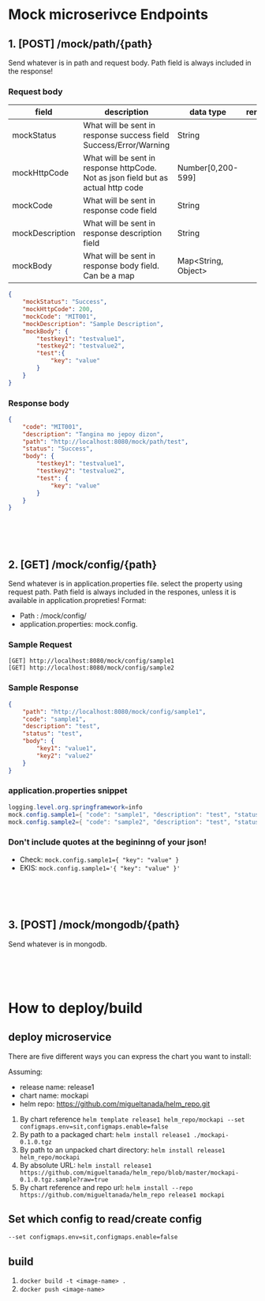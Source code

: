# Mock microserivce Endpoints

## 1\. [POST] /mock/path/{path}

Send whatever is in path and request body. Path field is always included in the response!


### Request body
| field | description | data type | remarks |
|----------------|--------------------------------------------------------------------------------------------------------------------------|---------------------|---|
|mockStatus      | What will be sent in response success field Success/Error/Warning                                                        | String              |   | 
|mockHttpCode    | What will be sent in response httpCode. Not as json field but as actual http code                                        | Number[0,200-599]   |   | 
|mockCode        | What will be sent in response code field                                                                                 | String              |   |
|mockDescription | What will be sent in response description field                                                                          | String              |   |
|mockBody        | What will be sent in response body field. Can be a map                                                                   | Map<String, Object> |   |


```json
{
    "mockStatus": "Success",
    "mockHttpCode": 200,
    "mockCode": "MIT001",
    "mockDescription": "Sample Description",
    "mockBody": {
        "testkey1": "testvalue1",
        "testkey2": "testvalue2",
        "test":{
        	"key": "value"
        }
    }
}
```

### Response  body
```json
{
    "code": "MIT001",
    "description": "Tangina mo jepoy dizon",
    "path": "http://localhost:8080/mock/path/test",
    "status": "Success",
    "body": {
        "testkey1": "testvalue1",
        "testkey2": "testvalue2",
        "test": {
            "key": "value"
        }
    }
}
```
<br>
<br>
<br>

## 2\. [GET] /mock/config/{path}

Send whatever is in application.properties file. select the property using request path.
Path field is always included in the respones, unless it is available in application.propreties!
Format:
- Path : /mock/config/<String>
- application.properties: mock.config.<String>

### Sample Request
```http
[GET] http://localhost:8080/mock/config/sample1
[GET] http://localhost:8080/mock/config/sample2
```

### Sample Response
```json
{
    "path": "http://localhost:8080/mock/config/sample1",
    "code": "sample1",
    "description": "test",
    "status": "test",
    "body": {
        "key1": "value1",
        "key2": "value2"
    }
}
```

### application.properties snippet
```java
logging.level.org.springframework=info
mock.config.sample1={ "code": "sample1", "description": "test", "status": "test", "body": { "key1": "value1", "key2": "value2" } }
mock.config.sample2={ "code": "sample2", "description": "test", "status": "test", "body": { "key1": "value1", "key2": "value2" } }
```

### Don't include quotes at the begininng of your json!

- Check: ``mock.config.sample1={ "key": "value" }``
- EKIS:  ``mock.config.sample1='{ "key": "value" }'``

<br>
<br>
<br>

## 3. [POST] /mock/mongodb/{path}

Send whatever is in mongodb. 

<br>
<br>
<br>

# How to deploy/build

## deploy microservice
There are five different ways you can express the chart you want to install:

Assuming:
- release name: release1
- chart name: mockapi
- helm repo: https://github.com/migueltanada/helm_repo.git

1. By chart reference ``helm template release1 helm_repo/mockapi --set configmaps.env=sit,configmaps.enable=false``
1. By path to a packaged chart: ``helm install release1 ./mockapi-0.1.0.tgz``
1. By path to an unpacked chart directory: ``helm install release1 helm_repo/mockapi``
1. By absolute URL: ``helm install release1 https://github.com/migueltanada/helm_repo/blob/master/mockapi-0.1.0.tgz.sample?raw=true``
1. By chart reference and repo url: ``helm install --repo https://github.com/migueltanada/helm_repo release1 mockapi``

## Set which config to read/create config
``--set configmaps.env=sit,configmaps.enable=false``

## build
1. ``docker build -t <image-name> .``
2. ``docker push <image-name>``


